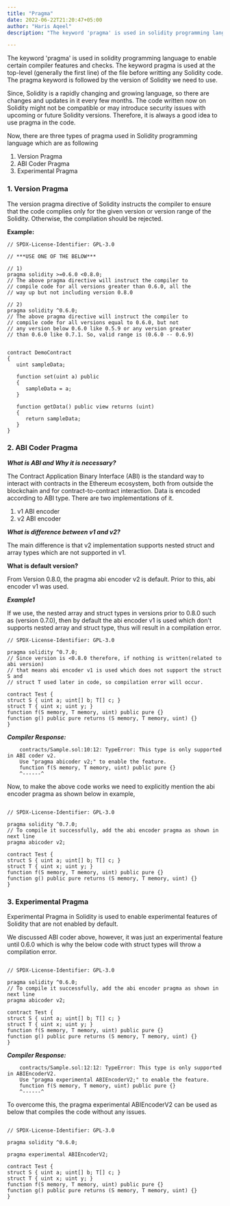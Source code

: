 ```yaml
---
title: "Pragma"
date: 2022-06-22T21:20:47+05:00
author: "Haris Aqeel"
description: "The keyword 'pragma' is used in solidity programming language to enable certain compiler features and checks. Every solidity file has its own pragma directive which is local to it. "

---
```



The keyword 'pragma' is used in solidity programming language to enable certain compiler features and checks. The keyword pragma is used at the top-level (generally the first line) of the file before writting any Solidity code. The pragma keyword is followed by the version of Solidity we need to use. 

Since, Solidity is a rapidly changing and growing language, so there are changes and updates in it every few months. The code written now on Solidity might not be compatible or may introduce security issues with upcoming or future Solidity versions. Therefore, it is always a good idea to use pragma in the code. 


Now, there are three types of pragma used in Solidity programming language which are as following

1. Version Pragma
2. ABI Coder Pragma
3. Experimental Pragma

### 1. Version Pragma

The version pragma directive of Solidity instructs the compiler to ensure that the code complies only for the given version or version range of the Solidity. Otherwise, the compilation should be rejected. 

**Example:** 



```solidity   
// SPDX-License-Identifier: GPL-3.0

// ***USE ONE OF THE BELOW***

// 1)
pragma solidity >=0.6.0 <0.8.0;
// The above pragma directive will instruct the compiler to 
// compile code for all versions greater than 0.6.0, all the 
// way up but not including version 0.8.0

// 2)
pragma solidity ^0.6.0;
// The above pragma directive will instruct the compiler to 
// compile code for all versions equal to 0.6.0, but not
// any version below 0.6.0 like 0.5.9 or any version greater
// than 0.6.0 like 0.7.1. So, valid range is (0.6.0 -- 0.6.9)  


contract DemoContract 
{
   uint sampleData;
   
   function set(uint a) public 
   {
      sampleData = a;
   }
   
   function getData() public view returns (uint) 
   {
      return sampleData;
   }
}

```

### 2. ABI Coder Pragma

***What is ABI and Why it is necessary?***

The Contract Application Binary Interface (ABI) is the standard way to interact with contracts in the Ethereum ecosystem, both from outside the blockchain and for contract-to-contract interaction. Data is encoded according to ABI type. There are two implementations of it.

1. v1 ABI encoder
2. v2 ABI encoder

***What is difference between v1 and v2?***

The main difference is that v2 implementation supports nested struct and array types which are not supported in v1.

**What is default version?**

From Version 0.8.0, the pragma abi encoder v2 is default. Prior to this, abi encoder v1 was used.

***Example1***

If we use, the nested array and struct types in versions prior to 0.8.0 such as (version 0.7.0), then by default the abi encoder v1 is used which don't supports nested array and struct type, thus will result in a compilation error. 

```solidity 
// SPDX-License-Identifier: GPL-3.0

pragma solidity ^0.7.0;
// Since version is <0.8.0 therefore, if nothing is written(related to abi version)
// that means abi encoder v1 is used which does not support the struct S and 
// struct T used later in code, so compilation error will occur.

contract Test {
struct S { uint a; uint[] b; T[] c; }
struct T { uint x; uint y; }
function f(S memory, T memory, uint) public pure {}
function g() public pure returns (S memory, T memory, uint) {}
}

```

***Compiler Response:***

```
    contracts/Sample.sol:10:12: TypeError: This type is only supported in ABI coder v2. 
    Use "pragma abicoder v2;" to enable the feature.
    function f(S memory, T memory, uint) public pure {}
    ^------^
```

Now, to make the above code works we need to explicitly mention the abi encoder pragma as shown below in example,

```solidity 

// SPDX-License-Identifier: GPL-3.0

pragma solidity ^0.7.0;
// To compile it successfully, add the abi encoder pragma as shown in next line
pragma abicoder v2;

contract Test {
struct S { uint a; uint[] b; T[] c; }
struct T { uint x; uint y; }
function f(S memory, T memory, uint) public pure {}
function g() public pure returns (S memory, T memory, uint) {}
}

```



### 3. Experimental Pragma

Experimental Pragma in Solidity is used to enable experimental features of Solidity that are not enabled by default.

We discussed ABI coder above, however, it was just an experimental feature until 0.6.0 which is why the below code with struct types will throw a compilation error.


```solidity 

// SPDX-License-Identifier: GPL-3.0

pragma solidity ^0.6.0;
// To compile it successfully, add the abi encoder pragma as shown in next line
pragma abicoder v2;

contract Test {
struct S { uint a; uint[] b; T[] c; }
struct T { uint x; uint y; }
function f(S memory, T memory, uint) public pure {}
function g() public pure returns (S memory, T memory, uint) {}
}

```

***Compiler Response:***

```
    contracts/Sample.sol:12:12: TypeError: This type is only supported in ABIEncoderV2. 
    Use "pragma experimental ABIEncoderV2;" to enable the feature.
    function f(S memory, T memory, uint) public pure {}
    ^------^
```

To overcome this, the pragma experimental ABIEncoderV2 can be used as below that compiles the code without
any issues.



```solidity 

// SPDX-License-Identifier: GPL-3.0

pragma solidity ^0.6.0;

pragma experimental ABIEncoderV2;

contract Test {
struct S { uint a; uint[] b; T[] c; }
struct T { uint x; uint y; }
function f(S memory, T memory, uint) public pure {}
function g() public pure returns (S memory, T memory, uint) {}
}

```

